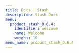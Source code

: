 ```yaml
---
title: Docs | Stash
description: Stash Docs
menu:
  product_stash_0.6.4:
    identifier: welcome
    name: Welcome
    weight: 10
menu_name: product_stash_0.6.4
---
```

